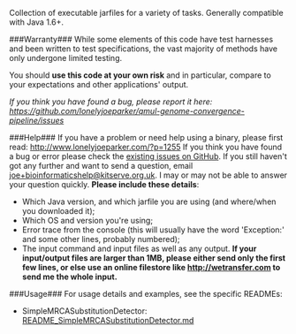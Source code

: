 Collection of executable jarfiles for a variety of tasks. 
Generally compatible with Java 1.6+.

###Warranty###
While some elements of this code have test harnesses and been written to test specifications, the vast majority of methods have only undergone limited testing. 

You should **use this code at your own risk** and in particular, compare to your expectations and other applications' output. 

*If you think you have found a bug, please report it here: https://github.com/lonelyjoeparker/qmul-genome-convergence-pipeline/issues*

###Help###
If you have a problem or need help using a binary, please first read: http://www.lonelyjoeparker.com/?p=1255
If you think you have found a bug or error please check the [existing issues on GitHub](https://github.com/lonelyjoeparker/qmul-genome-convergence-pipeline/issues).
If you still haven't got any further and want to send a question, email joe+bioinformaticshelp@kitserve.org.uk. I may or may not be able to answer your question quickly. **Please include these details**: 
 * Which Java version, and which jarfile you are using (and where/when you downloaded it);
 * Which OS and version you're using;
 * Error trace from the console (this will usually have the word 'Exception:' and some other lines, probably numbered);
 * The input command and input files as well as any output. **If your input/output files are larger than 1MB, please either send only the first few lines, or else use an online filestore like http://wetransfer.com to send me the whole input.**

###Usage###
For usage details and examples, see the specific READMEs:
 * SimpleMRCASubstitutionDetector: [README_SimpleMRCASubstitutionDetector.md](https://github.com/lonelyjoeparker/qmul-genome-convergence-pipeline/blob/master/trunk/bin/README_SimpleMRCASubstitutionDetector.md)


